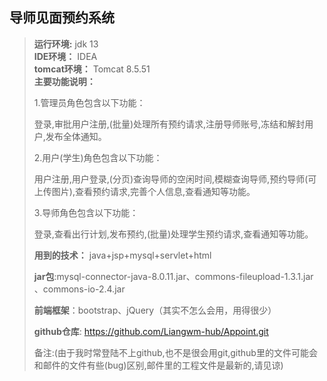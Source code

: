 ## 导师见面预约系统

>  **运行环境:** jdk 13  
>  **IDE环境：** IDEA  
>  **tomcat环境：** Tomcat 8.5.51   
>  **主要功能说明：**
>
>  1.管理员角色包含以下功能：
>
>  ​		登录,审批用户注册,(批量)处理所有预约请求,注册导师账号,冻结和解封用户,发布全体通知。  
>
>  2.用户(学生)角色包含以下功能：
>
>  	用户注册,用户登录,(分页)查询导师的空闲时间,模糊查询导师,预约导师(可上传图片),查看预约请求,完善个人信息,查看通知等功能。 
>
>  3.导师角色包含以下功能：
>
>  ​	 登录,查看出行计划,发布预约,(批量)处理学生预约请求,查看通知等功能。 
>
>  
>
>  **用到的技术：** java+jsp+mysql+servlet+html
>
>  **jar包**:mysql-connector-java-8.0.11.jar、commons-fileupload-1.3.1.jar 、commons-io-2.4.jar
>
>  **前端框架**：bootstrap、jQuery（其实不怎么会用，用得很少）
>
>  **github仓库**: https://github.com/Liangwm-hub/Appoint.git
>
>  备注:(由于我时常登陆不上github,也不是很会用git,github里的文件可能会和邮件的文件有些(bug)区别,邮件里的工程文件是最新的,请见谅)
